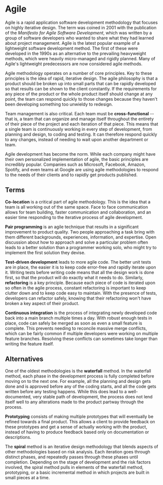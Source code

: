 # Agile

Agile is a rapid application software development methodology that focuses on
highly iterative design. The term was coined in 2001 with the publication of
the *Manifesto for Agile Software Development*, which was written by a group
of software developers who wanted to share what they had learned about
project management. Agile is the latest popular example of a lightweight
software development method. The first of these were developed in the 1990s
as an alternative to the prevailing heavyweight methods, which were heavily
micro-managed and rigidly planned. Many of Agile's lightweight predecessors
are now considered agile methods.

Agile methodology operates on a number of core principles. Key to these
principles is the idea of rapid, iterative design. The agile philosophy is
that a product should be broken up into small parts that can be rapidly
developed so that results can be shown to the client constantly. If the
requirements for any piece of the product or the whole product itself should
change at any point, the team can respond quickly to those changes because
they haven't been developing something too unwieldy to redesign.

Team management is also critical. Each team must be **cross-functional** --
that is, a team that can organize and manage itself throughout the entirety
of their piece of the project and each iteration of that piece. This means
that a single team is continuously working in every step of development, from
planning and design, to coding and testing. It can therefore respond quickly
to any changes, instead of needing to wait upon another department or team.

Agile development has become the norm. While each company might have their
own personalized implementation of agile, the basic principles are incredibly
popular. Companies such as Microsoft, Facebook, Amazon, Spotify, and even
teams at Google are using agile methodologies to respond to the needs of
their clients and to rapidly get products published.

## Terms

**Co-location** is a critical part of agile methodology. This is the idea
that a team is all working out of the same space. Face to face communication
allows for team building, faster communication and collaboration, and an
easier time responding to the iterative process of agile development.

**Pair programming** is an agile technique that results in a significant
improvement to product quality. Two people approaching a task bring with them
different backgrounds, experiences, information, and expertise. Open
discussion about how to approach and solve a particular problem often leads
to a better solution than a programmer working solo, who might try to
implement the first solution they devise.

**Test-driven development** leads to more agile code. The better unit tests
are in place, the easier it is to keep code error-free and rapidly iterate
upon it. Writing tests before writing code means that all the design work is
done first, so that the product will do exactly what it needs to do.
Similarly, **refactoring** is a key principle. Because each piece of code is
iterated upon so often in the agile process, constant refactoring is
important to keep clutter down and to keep code easy to maintain. With the
presence of tests, developers can refactor safely, knowing that their
refactoring won't have broken a key aspect of their product.

**Continuous integration** is the process of integrating newly developed code
back into a main branch multiple times a day. With robust enough tests in
place, code can safely be merged as soon as even a small feature is complete.
This prevents needing to reconcile massive merge conflicts, which can be
fairly common if multiple developers were working on multiple feature
branches. Resolving these conflicts can sometimes take longer than writing
the feature itself.

## Alternatives

One of the oldest methodologies is the **waterfall** method. In the waterfall
method, each phase in the development process is fully completed before
moving on to the next one. For example, all the planning and design gets done
and is approved before any of the coding starts, and all the code gets
written before any testing happens. While this does lead to a
well-documented, very stable path of development, the process does not lend
itself well to any alterations made to the product partway through the
process.

**Prototyping** consists of making multiple prototypes that will eventually
be refined towards a final product. This allows a client to provide feedback
on these prototypes and get a sense of actually working with the product,
instead of having to produce feedback based only on documentation or
descriptions.

The **spiral** method is an iterative design methodology that blends aspects
of other methodologies based on risk analysis. Each iteration goes through
distinct phases, and repeatedly passes through these phases until completion.
Depending on the stage of development and the risk factors involved, the
spiral method pulls in elements of the waterfall method, prototyping, or a
basic incremental method in which projects are built in small pieces at a
time.
